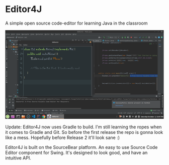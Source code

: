 # Editor4J
A simple open source code-editor for learning Java in the classroom

![](Editor4J.png)

Update: Editor4J now uses Gradle to build. I'm still learning the ropes when it comes to Gradle and Git. 
So before the first release the repo is gonna look like a mess. Hopefully before Release 2 it'll look sane :)

Editor4J is built on the SourceBear platform. An easy to use Source Code Editor component for Swing. It's
designed to look good, and have an intuitive API.
